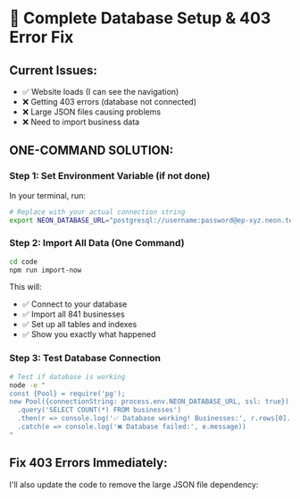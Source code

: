 # 🚀 Complete Database Setup & 403 Error Fix

## Current Issues:

- ✅ Website loads (I can see the navigation)
- ❌ Getting 403 errors (database not connected)
- ❌ Large JSON files causing problems
- ❌ Need to import business data

## ONE-COMMAND SOLUTION:

### Step 1: Set Environment Variable (if not done)

In your terminal, run:

```bash
# Replace with your actual connection string
export NEON_DATABASE_URL="postgresql://username:password@ep-xyz.neon.tech/database?sslmode=require"
```

### Step 2: Import All Data (One Command)

```bash
cd code
npm run import-now
```

This will:

- ✅ Connect to your database
- ✅ Import all 841 businesses
- ✅ Set up all tables and indexes
- ✅ Show you exactly what happened

### Step 3: Test Database Connection

```bash
# Test if database is working
node -e "
const {Pool} = require('pg');
new Pool({connectionString: process.env.NEON_DATABASE_URL, ssl: true})
  .query('SELECT COUNT(*) FROM businesses')
  .then(r => console.log('✅ Database working! Businesses:', r.rows[0].count))
  .catch(e => console.log('❌ Database failed:', e.message))
"
```

## Fix 403 Errors Immediately:

I'll also update the code to remove the large JSON file dependency:
